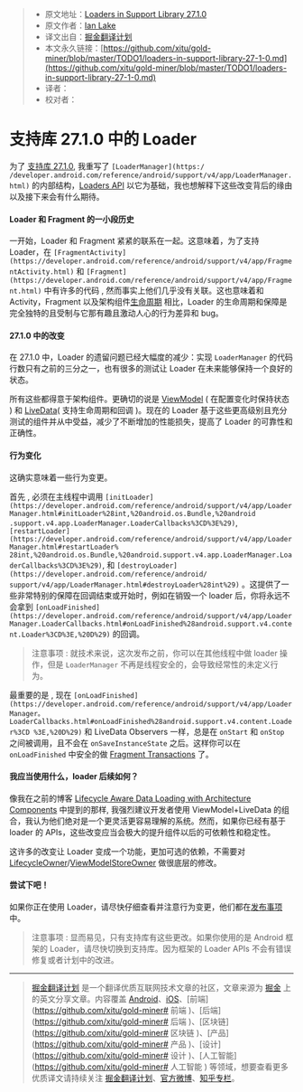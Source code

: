 > * 原文地址：[Loaders in Support Library 27.1.0](https://medium.com/google-developers/loaders-in-support-library-27-1-0-b1a1f0fee638)
> * 原文作者：[Ian Lake](https://medium.com/@ianhlake?source=post_header_lockup)
> * 译文出自：[掘金翻译计划](https://github.com/xitu/gold-miner)
> * 本文永久链接：[https://github.com/xitu/gold-miner/blob/master/TODO1/loaders-in-support-library-27-1-0.md](https://github.com/xitu/gold-miner/blob/master/TODO1/loaders-in-support-library-27-1-0.md)
> * 译者：
> * 校对者：

# 支持库 27.1.0 中的 Loader

为了 [支持库 27.1.0](https://developer.android.com/topic/libraries/support-library/revisions.html#27-1-0), 我重写了 `[LoaderManager](https:/ /developer.android.com/reference/android/support/v4/app/LoaderManager.html)` 的内部结构，[Loaders API](https://developer.android.com/guide/components/loaders.html) 以它为基础，我也想解释下这些改变背后的缘由以及接下来会有什么期待。

#### Loader 和 Fragment 的一小段历史

一开始，Loader 和 Fragment 紧紧的联系在一起。这意味着，为了支持 Loader，在 `[FragmentActivity](https://developer.android.com/reference/android/support/v4/app/FragmentActivity.html)` 和 `[Fragment](https://developer.android.com/reference/android/support/v4/app/Fragment.html)` 中有许多的代码 , 然而事实上他们几乎没有关联。这也意味着和 Activity，Fragment 以及架构组件[生命周期](https://developer.android.com/topic/libraries/architecture/lifecycle.html) 相比，Loader 的生命周期和保障是完全独特的且受制与它那有趣且激动人心的行为差异和 bug。

#### 27.1.0 中的改变

在 27.1.0 中，Loader 的遗留问题已经大幅度的减少：实现 `LoaderManager` 的代码行数只有之前的三分之一，也有很多的测试让 Loader 在未来能够保持一个良好的状态。

所有这些都得意于架构组件。更确切的说是 [ViewModel](https://developer.android.com/topic/libraries/architecture/viewmodel.html) ( 在配置变化时保持状态 ) 和 [LiveData](https://developer.android.com/topic/libraries/architecture/livedata.html)( 支持生命周期和回调 )。现在的 Loader 基于这些更高级别且充分测试的组件并从中受益，减少了不断增加的性能损失，提高了 Loader 的可靠性和正确性。

#### 行为变化

这确实意味着一些行为变更。

首先 , 必须在主线程中调用 `[initLoader](https://developer.android.com/reference/android/support/v4/app/LoaderManager.html#initLoader%28int,%20android.os.Bundle,%20android .support.v4.app.LoaderManager.LoaderCallbacks%3CD%3E%29)`, `[restartLoader](https://developer.android.com/reference/android/support/v4/app/LoaderManager.html#restartLoader% 28int,%20android.os.Bundle,%20android.support.v4.app.LoaderManager.LoaderCallbacks%3CD%3E%29)`, 和 `[destroyLoader](https://developer.android.com/reference/android/ support/v4/app/LoaderManager.html#destroyLoader%28int%29)` 。这提供了一些非常特别的保障在回调结束或开始时，例如在销毁一个 loader 后，你将永远不会拿到 `[onLoadFinished](https://developer.android.com/reference/android/support/v4/app/LoaderManager.LoaderCallbacks.html#onLoadFinished%28android.support.v4.content.Loader%3CD%3E,%20D%29)` 的回调。

> 注意事项 : 就技术来说，这次发布之前，你可以在其他线程中做 loader 操作，但是 `LoaderManager` 不再是线程安全的，会导致经常性的未定义行为。

最重要的是 , 现在 `[onLoadFinished](https://developer.android.com/reference/android/support/v4/app/LoaderManager。LoaderCallbacks.html#onLoadFinished%28android.support.v4.content.Loader%3CD %3E,%20D%29)` 和 LiveData Observers 一样，总是在 `onStart` 和 `onStop` 之间被调用，且不会在 `onSaveInstanceState` 之后。这样你可以在 `onLoadFinished` 中安全的做 [Fragment Transactions](https://developer.android.com/guide/components/fragments.html#Transactions) 了。

#### 我应当使用什么，loader 后续如何？

像我在之前的博客 [Lifecycle Aware Data Loading with Architecture Components](https://medium.com/google-developers/lifecycle-aware-data-loading-with-android-architecture-components-f95484159de4) 中提到的那样, 我强烈建议开发者使用 ViewModel+LiveData 的组合，我认为他们绝对是一个更灵活更容易理解的系统。然而，如果你已经有基于 loader 的 APIs，这些改变应当会极大的提升组件以后的可依赖性和稳定性。

这许多的改变让 Loader 变成一个功能，更加可选的依赖，不需要对 [LifecycleOwner](https://developer.android.com/reference/android/arch/lifecycle/LifecycleOwner.html)/[ViewModelStoreOwner](https://developer.android.com/reference/android/arch/lifecycle/ViewModelStoreOwner.html) 做很底层的修改。

#### 尝试下吧！

如果你正在使用 Loader，请尽快仔细查看并注意行为变更，他们都在[发布事项](https://developer.android.com/topic/libraries/support-library/revisions.html#27-1-0 ) 中。

> 注意事项 : 显而易见，只有支持库有这些更改。如果你使用的是 Android 框架的 Loader，请尽快切换到支持库。因为框架的 Loader APIs 不会有错误修复或者计划中的改进。


---

> [掘金翻译计划](https://github.com/xitu/gold-miner) 是一个翻译优质互联网技术文章的社区，文章来源为 [掘金](https://juejin.im) 上的英文分享文章。内容覆盖 [Android](https://github.com/xitu/gold-miner#android)、[iOS](https://github.com/xitu/gold-miner#ios)、[前端](https://github.com/xitu/gold-miner# 前端 )、[后端](https://github.com/xitu/gold-miner# 后端 )、[区块链](https://github.com/xitu/gold-miner# 区块链 )、[产品](https://github.com/xitu/gold-miner# 产品 )、[设计](https://github.com/xitu/gold-miner# 设计 )、[人工智能](https://github.com/xitu/gold-miner# 人工智能 ) 等领域，想要查看更多优质译文请持续关注 [掘金翻译计划](https://github.com/xitu/gold-miner)、[官方微博](http://weibo.com/juejinfanyi)、[知乎专栏](https://zhuanlan.zhihu.com/juejinfanyi)。

